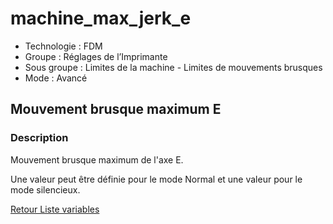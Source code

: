 # machine_max_jerk_e

* Technologie : FDM
* Groupe : Réglages de l’Imprimante
* Sous groupe : Limites de la machine - Limites de mouvements brusques
* Mode : Avancé

## Mouvement brusque maximum E

### Description

Mouvement brusque maximum de l'axe E.

Une valeur peut être définie pour le mode Normal et une valeur pour le mode silencieux.

[Retour Liste variables](variable_list.md)